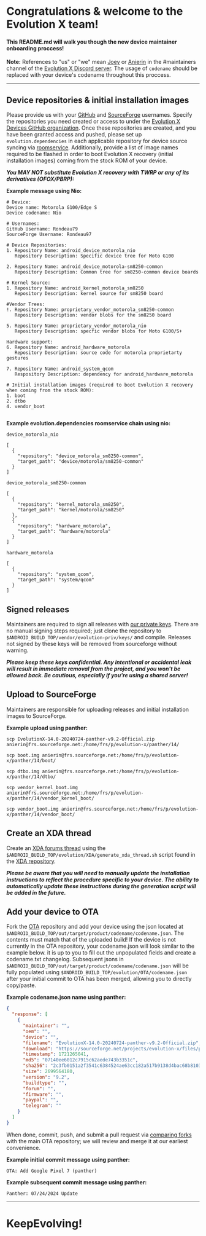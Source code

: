 # Congratulations & welcome to the Evolution X team!

#### This README.md will walk you though the new device maintainer onboarding proccess!

**Note:** References to "us" or "we" mean [Joey](https://github.com/joeyhuab) or [Anierin](https://github.com/AnierinBliss) in the #maintainers channel of the [Evolution X Discord server](https://discord.gg/Evolution-X). The usage of `codename` should be replaced with your device's codename throughout this proccess.
***

## Device repositories & initial installation images
Please provide us with your [GitHub](https://github.com) and [SourceForge](https://sourceforge.net/) usernames. Specify the repositories you need created or access to under the [Evolution X Devices GitHub organization](https://github.com/Evolution-XYZ-Devices). Once these repositories are created, and you have been granted access and pushed, please set up `evolution.dependencies` in each applicable repository for device source syncing via [roomservice](https://github.com/Evolution-XYZ/vendor_evolution/blob/udc/build/tools/roomservice.py). Additionally, provide a list of image names required to be flashed in order to boot Evolution X recovery (initial installation images) coming from the stock ROM of your device.

***You MAY NOT substitute Evolution X recovery with TWRP or any of its derivatives (OFOX/PBRP):***

**Example message using Nio:**

```
# Device:
Device name: Motorola G100/Edge S
Device codename: Nio

# Usernames:
GitHub Username: Rondeau79
SourceForge Username: Rondeau97

# Device Repositories:
1. Repository Name: android_device_motorola_nio
   Repository Description: Specific device tree for Moto G100

2. Repository Name: android_device_motorola-sm8250-common
   Repository Description: Common tree for sm8250-common device boards 

# Kernel Source:
1. Repository Name: android_kernel_motorola_sm8250
   Repository Description: kernel source for sm8250 board

#Vendor Trees:
!. Repository Name: proprietary_vendor_motorola_sm8250-common
   Repository Description: vendor blobs for the sm8250 board

5. Repository Name: proprietary_vendor_motorola_nio
   Repository Description: specfic vendor blobs for Moto G100/S+

Hardware support:
6. Repository Name: android_hardware_motorola
   Repository Description: source code for motorola proprietarty gestures

7. Repository Name: android_system_qcom
   Respository Description: dependency for android_hardware_motorola

# Initial installation images (required to boot Evolution X recovery when coming from the stock ROM):
1. boot
2. dtbo
4. vendor_boot
   
```

**Example evolution.dependencies roomservice chain using nio:**

`device_motorola_nio`
```
[
  {
    "repository": "device_motorola_sm8250-common",
    "target_path": "device/motorola/sm8250-common"
  }
]
```
`device_motorola_sm8250-common`
```
[
  {
    "repository": "kernel_motorola_sm8250",
    "target_path": "kernel/motorola/sm8250"
  },
  {
    "repository": "hardware_motorola",
    "target_path": "hardware/motorola"
  }
]
```
`hardware_motorola`
```
[
  {
    "repository": "system_qcom",
    "target_path": "system/qcom"
  }
]
```
## Signed releases
Maintainers are required to sign all releases with [our private keys](https://github.com/Evolution-XYZ/vendor_evolution-priv_keys). There are no manual signing steps required; just clone the repository to `$ANDROID_BUILD_TOP/vendor/evolution-priv/keys/` and compile. Releases not signed by these keys will be removed from sourceforge without warning.

***Please keep these keys confidential. Any intentional or accidental leak will result in immediate removal from the project, and you won't be allowed back. Be cautious, especially if you're using a shared server!***

## Upload to SourceForge
Maintainers are responsible for uploading releases and initial installation images to SourceForge.

**Example upload using panther:**
```
scp EvolutionX-14.0-20240724-panther-v9.2-Official.zip anierin@frs.sourceforge.net:/home/frs/p/evolution-x/panther/14/
```
```
scp boot.img anierin@frs.sourceforge.net:/home/frs/p/evolution-x/panther/14/boot/
```
```
scp dtbo.img anierin@frs.sourceforge.net:/home/frs/p/evolution-x/panther/14/dtbo/
```
```
scp vendor_kernel_boot.img anierin@frs.sourceforge.net:/home/frs/p/evolution-x/panther/14/vendor_kernel_boot/
```
```
scp vendor_boot.img anierin@frs.sourceforge.net:/home/frs/p/evolution-x/panther/14/vendor_boot/
```

## Create an XDA thread
Create an [XDA forums thread](https://xdaforums.com/all-forums-by-manufacturer) using the `$ANDROID_BUILD_TOP/evolution/XDA/generate_xda_thread.sh` script found in the [XDA repository](https://github.com/Evolution-XYZ/XDA).

***Please be aware that you will need to manually update the installation instructions to reflect the procedure specific to your device. The ability to automatically update these instructions during the generation script will be added in the future.***

## Add your device to OTA
Fork the [OTA](https://github.com/Evolution-XYZ/OTA) repository and add your device using the json located at `$ANDROID_BUILD_TOP/out/target/product/codename/codename.json`. The contents must match that of the uploaded build! If the device is not currently in the OTA repository, your codename.json will look similar to the example below. it is up to you to fill out the unpopulated fields and create a codename.txt changelog. Subsequent jsons in `$ANDROID_BUILD_TOP/out/target/product/codename/codename.json` will be fully populated using `$ANDROID_BUILD_TOP/evolution/OTA/codename.json` after your initial commit to OTA has been merged, allowing you to directly copy/paste.

**Example codename.json name using panther:**
```json
{
  "response": [
    {
      "maintainer": "",
      "oem": "",
      "device": "",
      "filename": "EvolutionX-14.0-20240724-panther-v9.2-Official.zip",
      "download": "https://sourceforge.net/projects/evolution-x/files/panther/14/EvolutionX-14.0-20240724-panther-v9.2-Official.zip/download",
      "timestamp": 1721265041,
      "md5": "07140ee6012c7915c62aede743b3351c",
      "sha256": "2c3fb0151a2f3541c6384524ae63cc182a517b9138d4bac68b81031545da5223",
      "size": 2699564180,
      "version": "9.2",
      "buildtype": "",
      "forum": "",
      "firmware": "",
      "paypal": "",
      "telegram": ""
    }
  ]
}

```

When done, commit, push, and submit a pull request via [comparing forks](https://docs.github.com/en/pull-requests/committing-changes-to-your-project/viewing-and-comparing-commits/comparing-commits#comparing-across-forks) with the main OTA repository; we will review and merge it at our earliest convenience.

**Example initial commit message using panther:**
```
OTA: Add Google Pixel 7 (panther)
```

**Example subsequent commit message using panther:**
```
Panther: 07/24/2024 Update
```
---
# KeepEvolving!
